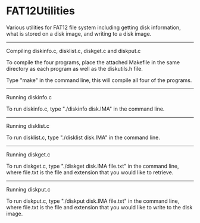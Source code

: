 # FAT12Utilities
Various utilities for FAT12 file system including getting disk information, what is stored on a disk image, and writing to a disk image.

----------------------------------------------------------
Compiling diskinfo.c, disklist.c, diskget.c and diskput.c

To compile the four programs, place the attached Makefile 
in the same directory as each program as well as the
diskutils.h file.

Type "make" in the command line, this will compile all
four of the programs.

----------------------------------------------------------
Running diskinfo.c

To run diskinfo.c, type "./diskinfo disk.IMA" in the 
command line.

----------------------------------------------------------
Running disklist.c

To run disklist.c, type "./disklist disk.IMA" in the 
command line.

----------------------------------------------------------
Running diskget.c

To run diskget.c, type "./diskget disk.IMA file.txt" in 
the command line, where file.txt is the file and extension 
that you would like to retrieve.

----------------------------------------------------------
Running diskput.c

To run diskput.c, type "./diskput disk.IMA file.txt" in 
the command line, where file.txt is the file and extension 
that you would like to write to the disk image.

